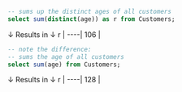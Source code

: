 ```sql
-- sums up the distinct ages of all customers
select sum(distinct(age)) as r from Customers;
```
↓ Results in ↓
r   |
----|
106 |

```sql
-- note the difference:
-- sums the age of all customers
select sum(age) from Customers;
```
↓ Results in ↓
r   |
----|
128 |